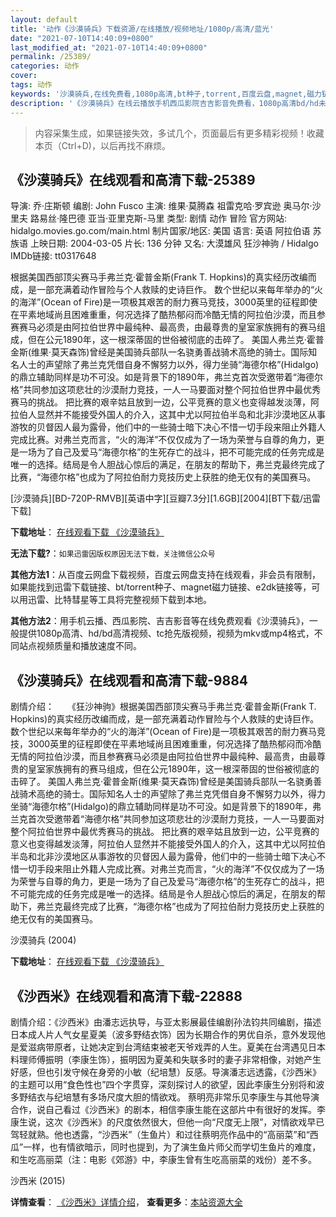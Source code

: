 ```yaml
---
layout: default
title: '动作《沙漠骑兵》下载资源/在线播放/视频地址/1080p/高清/蓝光'
date: "2021-07-10T14:40:09+0800"
last_modified_at: "2021-07-10T14:40:09+0800"
permalink: /25389/
categories: 动作
cover:
tags: 动作
keywords: '沙漠骑兵,在线免费看,1080p高清,bt种子,torrent,百度云盘,magnet,磁力链,迅雷下载资源'
description: '《沙漠骑兵》在线云播放手机西瓜影院吉吉影音免费看，1080p高清bd/hd未删减完整版和tc抢先枪版，mkv/mp4格式，附带bt/torrent种子、magnet/磁力链、百度云盘、网盘资源迅雷下载链接'
---
```


>内容采集生成，如果链接失效，多试几个，页面最后有更多精彩视频！收藏本页（Ctrl+D)，以后再找不麻烦。


## 《沙漠骑兵》在线观看和高清下载-25389

导演: 乔·庄斯顿 编剧: John Fusco 主演: 维果·莫腾森 祖雷克哈·罗宾逊 奥马尔·沙里夫 路易丝·隆巴德 亚当·亚里克斯-马里 类型: 剧情 动作 冒险 官方网站: hidalgo.movies.go.com/main.html 制片国家/地区: 美国 语言: 英语 阿拉伯语 苏族语 上映日期: 2004-03-05 片长: 136 分钟 又名: 大漠雄风 狂沙神驹 / Hidalgo IMDb链接: tt0317648

根据美国西部顶尖赛马手弗兰克·霍普金斯(Frank T. Hopkins)的真实经历改编而成，是一部充满着动作冒险与个人救赎的史诗巨作。 数个世纪以来每年举办的“火的海洋”(Ocean of Fire)是一项极其艰苦的耐力赛马竞技，3000英里的征程即使在平素地域尚且困难重重，何况选择了酷热郁闷而冷酷无情的阿拉伯沙漠，而且参赛赛马必须是由阿拉伯世界中最纯种、最高贵，由最尊贵的皇室家族拥有的赛马组成，但在公元1890年，这一根深蒂固的世俗被彻底的击碎了。 美国人弗兰克·霍普金斯(维果·莫天森饰)曾经是美国骑兵部队一名骁勇善战骑术高绝的骑士。国际知名人士的声望除了弗兰克凭借自身不懈努力以外，得力坐骑“海德尔格”(Hidalgo)的鼎立辅助同样是功不可没。如是背景下的1890年，弗兰克首次受邀带着“海德尔格”共同参加这项悲壮的沙漠耐力竞技，一人一马要面对整个阿拉伯世界中最优秀赛马的挑战。 把比赛的艰辛姑且放到一边，公平竞赛的意义也变得越发淡薄，阿拉伯人显然并不能接受外国人的介入，这其中尤以阿拉伯半岛和北非沙漠地区从事游牧的贝督因人最为露骨，他们中的一些骑士暗下决心不惜一切手段来阻止外籍人完成比赛。对弗兰克而言，“火的海洋”不仅仅成为了一场为荣誉与自尊的角力，更是一场为了自己及爱马“海德尔格”的生死存亡的战斗，把不可能完成的任务完成是唯一的选择。结局是令人胆战心惊后的满足，在朋友的帮助下，弗兰克最终完成了比赛，“海德尔格”也成为了阿拉伯耐力竞技历史上获胜的绝无仅有的美国赛马。


[沙漠骑兵][BD-720P-RMVB][英语中字][豆瓣7.3分][1.6GB][2004][BT下载/迅雷下载]

**下载地址**： [在线观看下载 《沙漠骑兵》](https://www.btdx8.com/torrent/hidalgo_2004.html) 


**无法下载?**：`如果迅雷因版权原因无法下载，关注微信公众号 `

**其他方法1**：从百度云网盘下载视频，百度云网盘支持在线观看，非会员有限制，如果能找到迅雷下载链接、bt/torrent种子、magnet磁力链接、e2dk链接等，可以用迅雷、比特彗星等工具将完整视频下载到本地。

**其他方法2**：用手机云播、西瓜影院、吉吉影音等在线免费观看《沙漠骑兵》，一般提供1080p高清、hd/bd高清视频、tc抢先版视频，视频为mkv或mp4格式，不同站点视频质量和播放速度不同。


## 《沙漠骑兵》在线观看和高清下载-9884

剧情介绍：　　《狂沙神驹》根据美国西部顶尖赛马手弗兰克·霍普金斯(Frank T. Hopkins)的真实经历改编而成，是一部充满着动作冒险与个人救赎的史诗巨作。 数个世纪以来每年举办的“火的海洋”(Ocean of Fire)是一项极其艰苦的耐力赛马竞技，3000英里的征程即使在平素地域尚且困难重重，何况选择了酷热郁闷而冷酷无情的阿拉伯沙漠，而且参赛赛马必须是由阿拉伯世界中最纯种、最高贵，由最尊贵的皇室家族拥有的赛马组成，但在公元1890年，这一根深蒂固的世俗被彻底的击碎了。 美国人弗兰克·霍普金斯(维果·莫天森饰)曾经是美国骑兵部队一名骁勇善战骑术高绝的骑士。国际知名人士的声望除了弗兰克凭借自身不懈努力以外，得力坐骑“海德尔格”(Hidalgo)的鼎立辅助同样是功不可没。如是背景下的1890年，弗兰克首次受邀带着“海德尔格”共同参加这项悲壮的沙漠耐力竞技，一人一马要面对整个阿拉伯世界中最优秀赛马的挑战。 把比赛的艰辛姑且放到一边，公平竞赛的意义也变得越发淡薄，阿拉伯人显然并不能接受外国人的介入，这其中尤以阿拉伯半岛和北非沙漠地区从事游牧的贝督因人最为露骨，他们中的一些骑士暗下决心不惜一切手段来阻止外籍人完成比赛。对弗兰克而言，“火的海洋”不仅仅成为了一场为荣誉与自尊的角力，更是一场为了自己及爱马“海德尔格”的生死存亡的战斗，把不可能完成的任务完成是唯一的选择。结局是令人胆战心惊后的满足，在朋友的帮助下，弗兰克最终完成了比赛，“海德尔格”也成为了阿拉伯耐力竞技历史上获胜的绝无仅有的美国赛马。


沙漠骑兵 (2004)

**下载地址**： [在线观看下载 《沙漠骑兵》](https://www.btbtdy.me/btdy/dy8907.html) 


## 《沙西米》在线观看和高清下载-22888

剧情介绍：《沙西米》由潘志远执导，与亚太影展最佳编剧孙法钧共同编剧，描述日本成人片人气女星夏美（波多野结衣饰）因为长期合作的男优自杀，意外发现他是爱滋病带原者，让她决定到台湾结束被老天爷戏弄的人生。夏美在台湾遇见日本料理师傅振明（李康生饰），振明因为夏美和失联多时的妻子非常相像，对她产生好感，但也引发守候在身旁的小敏（纪培慧）反感。导演潘志远透露，《沙西米》的主题可以用“食色性也”四个字贯穿，深刻探讨人的欲望，因此李康生分别将和波多野结衣与纪培慧有多场尺度大胆的情欲戏。   蔡明亮非常乐见李康生与其他导演合作，说自己看过《沙西米》的剧本，相信李康生能在这部片中有很好的发挥。李康生说，这次《沙西米》的尺度依然很大，但他一向“尺度无上限”，对情欲戏早已驾轻就熟。他也透露，“沙西米”（生鱼片）和过往蔡明亮作品中的“高丽菜”和“西瓜”一样，也有情欲暗示，同时也提到，为了演生鱼片师父而学切生鱼片的难度，和生吃高丽菜（注：电影《郊游》中，李康生曾有生吃高丽菜的戏份）差不多。


沙西米 (2015)

**详情查看**： [《沙西米》详情介绍](/movie/22888/)， **查看更多**：[本站资源大全](/movie/t/all/)

